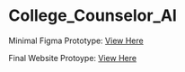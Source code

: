 # College_Counselor_AI
Minimal Figma Prototype: [View Here](https://www.figma.com/proto/GuwDqPXtGDrwjgjen5FU7f/Working-with-images?node-id=3941-26&p=f&t=urzXryD81plv6hyZ-1&scaling=contain&content-scaling=fixed&page-id=0%3A1&starting-point-node-id=3941%3A26)

Final Website Protoype: [View Here](https://www.figma.com/proto/1TUYIobaf17sZM7N4rCoRT/College-Counselor-AI-Prototype?node-id=0-1&t=Y9exGibRcbmPLesi-1)
